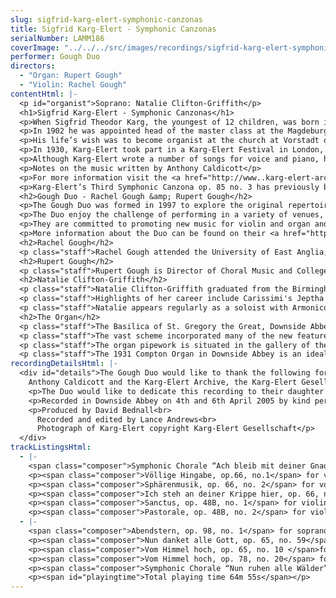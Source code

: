 ```yaml
---
slug: sigfrid-karg-elert-symphonic-canzonas
title: Sigfrid Karg-Elert - Symphonic Canzonas
serialNumber: LAMM186
coverImage: "../../../src/images/recordings/sigfrid-karg-elert-symphonic-canzonas.jpg"
performer: Gough Duo
directors:
  - "Organ: Rupert Gough"
  - "Violin: Rachel Gough"
contentHtml: |-
  <p id="organist">Soprano: Natalie Clifton-Griffith</p>
  <h1>Sigfrid Karg-Elert - Symphonic Canzonas</h1>
  <p>When Sigfrid Theodor Karg, the youngest of 12 children, was born in Oberndorf am Neckar (Germany) in 1877, his father, a book dealer, was already in poor health and having difficulty supporting the family. Constantly on the move, the family lived in many areas throughout German-speaking Europe. Sigfrid showed great promise as a composer at an early age and in 1896 went to the Leipzig Conservatory to study with Carl Reinecke, Salomon Jadassohn, and others.</p>
  <p>In 1902 he was appointed head of the master class at the Magdeburg Conservatory. Not happy at Magdeburg, he left teaching altogether and concentrated full-time on composition. Edvard Grieg recommended his work to several publishers resulting in performances from Busoni, Kreutzer, and Reger. By 1919 he returned to Leipzig to teach at the Leipzig Conservatory once more. A rather dark time in the composer’s life intervened between 1920 and 1926 when he was being criticized by some of his peers for not being nationalistic enough, and too cosmopolitan.</p>
  <p>His life’s wish was to become organist at the church at Vorstadt or Heiland, but some five attempts to secure these positions came to nothing. His association with the Avant-Garde, his improvisatory virtuosity, and his nonconformist tendencies may have been contributing factors.</p>
  <p>In 1930, Karg-Elert took part in a Karg-Elert Festival in London, and a year later he was asked to perform in the USA, where he presented more than twenty organ concerts. He was offered the position of organ teacher at the Carnegie Institute in Pittsburgh, but due to his failing health, he declined. He died on September 4, 1933, and was buried in the Leipzig Südfriedhof.</p>
  <p>Although Karg-Elert wrote a number of songs for voice and piano, he composed very few for voice and organ; these are of exceptional interest, not only for their imaginative word-setting but also for characteristically resourceful accompaniments.</p>
  <p>Notes on the music written by Anthony Caldicott</p>
  <p>For more information visit the <a href="http://www..karg-elert-archive.org.uk/">Karg-Elert Archive</a>.</p>
  <p>Karg-Elert’s Third Symphonic Canzona op. 85 no. 3 has previously been recorded by the Gough Duo and the Girl Choristers of Wells Cathedral on the Lammas Records CD <a href="./avemaria.htm">Ave Maria</a>.</p>
  <h2>Gough Duo - Rachel Gough &amp; Rupert Gough</h2>
  <p>The Gough Duo was formed in 1997 to explore the original repertoire of music for violin and organ. Being the only regular violin and organ duo in Britain, their performances have aroused much interest and they now pursue their concert career across the U.K. and abroad. The Duo regularly tours the USA and has performed widely from New York to Dallas and Florida to Alaska. They have also been featured at a number of Music Festivals in England, Denmark and Italy.</p>
  <p>The Duo enjoy the challenge of performing in a variety of venues, and with organs ranging from 2-stop chamber instruments to 5-manual cathedral and concert organs. Critics have praised them for their ensemble and musical interpretations.</p>
  <p>They are committed to promoting new music for violin and organ and have had many pieces especially composed for them.</p>
  <p>More information about the Duo can be found on their <a href="http://www.goughduo.co.uk/">website</a>.</p>
  <h2>Rachel Gough</h2>
  <p class="staff">Rachel Gough attended the University of East Anglia, where she won performance scholarships enabling her to study with Hugh Maguire, and graduated with First Class Honours in Music. With a scholarship from The Wall Trust she entered the Royal College of Music, studying with Frances Mason. She graduated in 1997 with an MMus Degree in Advanced Performance. Rachel is a violin tutor at Wells Cathedral Specialist Music School, and performs and records regularly as a chamber and solo violinist.</p>
  <h2>Rupert Gough</h2>
  <p class="staff">Rupert Gough is Director of Choral Music and College Organist at Royal Holloway, University of London. After 11 years as Assistant Organist at Wells Cathedral he is increasingly in demand as a choral and orchestral conductor and has conducted performances with Julian Lloyd Webber, Wayne Marshall, James Bowman, Emma Kirkby and Anthony Rolfe Johnson. At the 2001 St. Alban's International Organ competition he was awarded Third Prize. He also teaches organ at Wells Cathedral Specialist Music School where he has prepared a number of pupils for Oxbridge scholarships and study in Conservatoires. Rupert has been involved in some thirty commercial recordings as an organ soloist, accompanist, harpsichordist and conductor on many labels.</p>
  <h2>Natalie Clifton-Griffith</h2>
  <p class="staff">Natalie Clifton-Griffith graduated from the Birmingham Conservatoire in 1996 with First Class Honours and the Graduates Year Prize and received Honorary Membership in 2002. She completed her training at The Royal College of Music with Elizabeth Robson during which time she won the 1998 Bach Handel Competition, 2nd Prize at Great Elm Vocal Awards and was a finalist in the 1997 Lies Askonas Competition. Since being awarded 2nd Prize at The First London Handel Festival Singing Competition in 2002, Natalie is gaining a growing reputation for her performances from the Baroque and Classical repertoire.</p>
  <p class="staff">Highlights of her career include Carissimi's Jeptha (Turku Festival, Finland), Bach's Magnificat (Barbican Hall, ECO), St John Passion (Hanover Band), Mass in B Minor (Lyon and Tudeley Festivals), Cantata 209 Non sa che sia dolore (Purcell Room), Cantata 82a Ich Habe Genug (Exeter Cathedral) and Messiah most recently at the Winchester Festival. Performances at the 2003 London Handel Festival included Dafne in the staged cantata Apollo e Dafne and Cleopatra in the oratorio Alexander Balus.</p>
  <p class="staff">Natalie appears regularly as a soloist with Armonico Tributo, Philomela (Madrid and The Canary Islands), Quintessential (Warwick Early Music Festival), The English Concert (Biber Missa Christi Resurgentis, Handel's Dixit Dominus, QEH and Bath Festival and Vivaldi's Gloria) and Ex Cathedra on CD and concerts including Lalande's Dies Irae (BBC Proms), Bach's Mass in B minor (Festival de Musique Ancienne de Lyon), Handel's Solomon and Purcell's Fairy Queen (Symphony Hall).</p>
  <h2>The Organ</h2>
  <p class="staff">The Basilica of St. Gregory the Great, Downside Abbey Church, is the largest, and arguably the finest, of the 'neo-Gothic', post-Reformation catholic churches in England. The present organ is the third instrument installed in the building and was by the John Compton Organ Company in 1931. The organ was regularly heard on BBC radio broadcasts given by Dom Gregory Murray.</p>
  <p class="staff">The vast scheme incorporated many of the new features of electrical pipe-organ technology then available, such as sophisticated extension principles, luminous stop-buttons, double-touch keys and pistons and sustainers. The Downside organ is recognized as being one of the finest surviving examples of John Compton's abilities both as a tonal designer and as an organ engineer. Using the extension system, Compton demonstrated that, by adherence to strict disciplines, it was possible for such an instrument to succeed and that the effect could be musical. From what, conventionally, would be classed as a small organ, artistically produced pipe tones could be combined to create other sounds, equally satisfying, without resorting to extra separate stops. Undoubtedly the fine acoustic of the Abbey Church also helps the sounds of the instrument to combine to great effect.</p>
  <p class="staff">The organ pipework is situated in the gallery of the south transept behind an oak screen designed by Giles Gilbert Scott and the entire organ is enclosed in three expressive chambers: Great/Choir, Swell/solo and Tubas. The console is situated at the front of the nave and is made using timber from H.M.S. Bellerophon which was used to transport Napoleon after Waterloo.</p>
  <p class="staff">The 1931 Compton Organ in Downside Abbey is an ideal instrument for the music of Karg-Elert. The wide range of dynamics, orchestral expression, ethereal effects and unusual tone combinations indicated in the score can all be achieved effectively on this organ in the Abbey's reverberant acoustic. The organ is one of the finest surviving examples of this form of extension organ and dates from the period when Karg-Elert himself came to England for a festival of his music. Sadly the organ is in need of restoration and it is hoped that the imperfections in tuning and voicing and noise of action and blowers will not detract from the performance.</p>
recordingDetailsHtml: |-
  <div id="details">The Gough Duo would like to thank the following for their help:<br>
    Anthony Caldicott and the Karg-Elert Archive, the Karg-Elert Gesellschaft, Alan Moorse for his translations, Richard Barnes, Chris Tambling, Ralph Kerr (for coming to the rescue), and the Monks of Downside Abbey.
    <p>The Duo would like to dedicate this recording to their daughter Madeleine Isabelle, who knows this music inside &amp; out!</p>
    <p>Recorded in Downside Abbey on 4th and 6th April 2005 by kind permission of the Abbott, Dom Richard Yeo</p>
    <p>Produced by David Bednall<br>
      Recorded and edited by Lance Andrews<br>
      Photograph of Karg-Elert copyright Karg-Elert Gesellschaft</p>
  </div>
trackListingsHtml:
  - |-
    <span class="composer">Symphonic Chorale “Ach bleib mit deiner Gnade”, op. 87, no. 1</span> for organ
    <p><span class="composer">Völlige Hingabe, op.66, no.1</span> for voice, violin and organ </p>
    <p><span class="composer">Sphärenmusik, op. 66, no. 2</span> for voice, violin and organ</p>
    <p><span class="composer">Ich steh an deiner Krippe hier, op. 66, no. 3</span> for voice, violin and organ</p>
    <p><span class="composer">Sanctus, op. 48B, no. 1</span> for violin and organ</p>
    <p><span class="composer">Pastorale, op. 48B, no. 2</span> for violin and organ</p>
  - |-
    <span class="composer">Abendstern, op. 98, no. 1</span> for soprano and organ
    <p><span class="composer">Nun danket alle Gott, op. 65, no. 59</span> for organ</p>
    <p><span class="composer">Vom Himmel hoch, op. 65, no. 10 </span>for organ</p>
    <p><span class="composer">Vom Himmel hoch, op. 78, no. 20</span> for soprano, violin and organ</p>
    <p><span class="composer">Symphonic Chorale “Nun ruhen alle Wälder”, op. 87, no. 3 </span>for soprano, violin and organ</p>
    <p><span id="playingtime">Total playing time 64m 55s</span></p>
---
```

